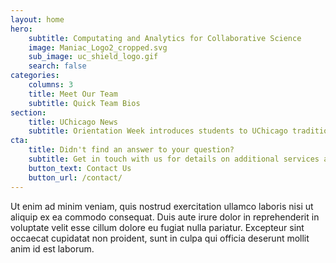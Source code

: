 ```yaml
---
layout: home
hero:
    subtitle: Computating and Analytics for Collaborative Science
    image: Maniac_Logo2_cropped.svg
    sub_image: uc_shield_logo.gif
    search: false
categories:
    columns: 3
    title: Meet Our Team
    subtitle: Quick Team Bios
section:
    title: UChicago News
    subtitle: Orientation Week introduces students to UChicago traditions, community of scholars
cta:
    title: Didn't find an answer to your question?
    subtitle: Get in touch with us for details on additional services and custom work pricing
    button_text: Contact Us   
    button_url: /contact/  
---
```


Ut enim ad minim veniam, quis nostrud exercitation ullamco laboris nisi ut aliquip ex ea commodo consequat. Duis aute irure dolor in reprehenderit in voluptate velit esse cillum dolore eu fugiat nulla pariatur. Excepteur sint occaecat cupidatat non proident, sunt in culpa qui officia deserunt mollit anim id est laborum.
